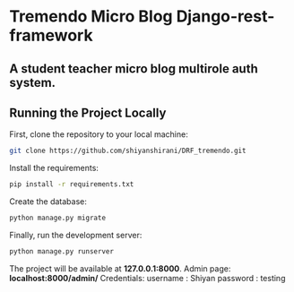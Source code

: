 # Tremendo Micro Blog Django-rest-framework

## A student teacher micro blog multirole auth system.

## Running the Project Locally

First, clone the repository to your local machine:

```bash
git clone https://github.com/shiyanshirani/DRF_tremendo.git
```

Install the requirements:

```bash
pip install -r requirements.txt
```

Create the database:

```bash
python manage.py migrate
```

Finally, run the development server:

```bash
python manage.py runserver
```

The project will be available at **127.0.0.1:8000**.
Admin page: **localhost:8000/admin/**
Credentials: username : Shiyan
password : testing
